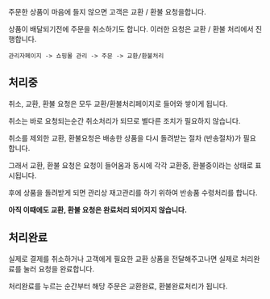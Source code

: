 주문한 상품이 마음에 들지 않으면 고객은 교환 / 환불 요청을합니다.

상품이 배달되기전에 주문을 취소하기도 합니다. 이러한 요청은 교환 / 환불 처리에서 진행합니다.

`관리자페이지 -> 쇼핑몰 관리 -> 주문 -> 교환/환불처리`

## 처리중

취소, 교환, 환불 요청은 모두 교환/환불처리페이지로 들어와 쌓이게 됩니다.

취소는 바로 요청되는순간 취소처리가 되므로 별다른 조치가 필요하지 않습니다.

취소를 제외한 교환, 환불요청은 배송한 상품을 다시 돌려받는 절차 (반송절차)가 필요합니다.

그래서 교환, 환불 요청은 요청이 들어옴과 동시에 각각 교환중, 환불중이라는 상태로 표시됩니다.

후에 상품을 돌려받게 되면 관리상 재고관리를 하기 위하여 반송품 수령처리를 합니다.

**아직 이때에도 교환, 환불 요청은 완료처리 되어지지 않습니다.**

## 처리완료

실제로 결제를 취소하거나 고객에게 필요한 교환 상품을 전달해주고나면 실제로 처리완료를 눌러 요청을 완료합니다.

처리완료를 누르는 순간부터 해당 주문은 교환완료, 환불완료처리가 됩니다.